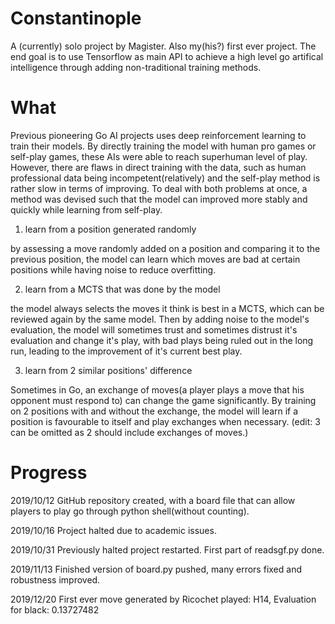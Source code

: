 # Constantinople
A (currently) solo project by Magister. Also my(his?) first ever project.
The end goal is to use Tensorflow as main API to achieve a high level go artifical intelligence through adding non-traditional training methods.

# What
Previous pioneering Go AI projects uses deep reinforcement learning to train their models. By directly training the model with human pro games or self-play games, these AIs were able to reach superhuman level of play. However, there are flaws in direct training with the data, such as human professional data being incompetent(relatively) and the self-play method is rather slow in terms of improving. To deal with both problems at once, a method was devised such that the model can improved more stably and quickly while learning from self-play.

1. learn from a position generated randomly

by assessing a move randomly added on a position and comparing it to the previous position, the model can learn which moves are bad at certain positions while having noise to reduce overfitting.

2. learn from a MCTS that was done by the model

the model always selects the moves it think is best in a MCTS, which can be reviewed again by the same model. Then by adding noise to the model's evaluation, the model will sometimes trust and sometimes distrust it's evaluation and change it's play, with bad plays being ruled out in the long run, leading to the improvement of it's current best play.

3. learn from 2 similar positions' difference

Sometimes in Go, an exchange of moves(a player plays a move that his opponent must respond to) can change the game significantly. By training on 2 positions with and without the exchange, the model will learn if a position is favourable to itself and play exchanges when necessary.
(edit: 3 can be omitted as 2 should include exchanges of moves.)

# Progress
2019/10/12 GitHub repository created, with a board file that can allow players to play go through python shell(without counting).

2019/10/16 Project halted due to academic issues.

2019/10/31 Previously halted project restarted. First part of readsgf.py done.

2019/11/13 Finished version of board.py pushed, many errors fixed and robustness improved.

2019/12/20 First ever move generated by Ricochet played: H14, Evaluation for black: 0.13727482
